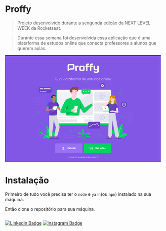 # Proffy
> Projeto desenvolvido durante a sengunda edição da NEXT LEVEL WEEK da Rocketseat.

> Durante essa semana foi desenvolvida essa aplicação que é uma plataforma de estudos online que conecta professores a alunos que querem aulas.

<img alt="Proffy" src="public/images/proffy.PNG"></img>

# Instalação

Primeiro de tudo você precisa ter o `node` e `yarn`(ou `npm`) instalado na sua máquina. 

Então clone o repositório para sua máquina.
```git clone 
```
[![Linkedin Badge](https://img.shields.io/badge/-LinkedIn-blue?style=flat-square&logo=Linkedin&logoColor=white&link=https://www.linkedin.com/in/augusto-neves-066b7b1ab)](https://www.linkedin.com/in/augusto-neves-066b7b1ab)
[![Instagram Badge](https://img.shields.io/badge/-Instagram-ea5f63?style=flat-square&labelColor=ea5f63&logo=instagram&logoColor=white&link=https://www.instagram.com/_augusto_neves/)](https://www.instagram.com/_augusto_neves/)